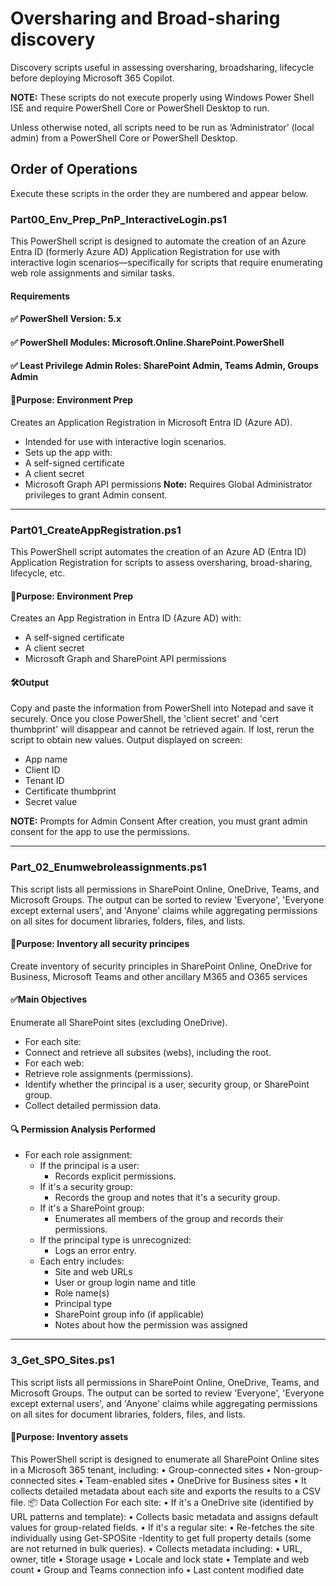# Oversharing and Broad-sharing discovery
Discovery scripts useful in assessing oversharing, broadsharing, lifecycle before deploying Microsoft 365 Copilot.

**NOTE:** These scripts do not execute properly using Windows Power Shell ISE and require PowerShell Core or PowerShell Desktop to run.  

Unless otherwise noted, all scripts need to be run as ‘Administrator’ (local admin) from a PowerShell Core or PowerShell Desktop.

## Order of Operations
Execute these scripts in the order they are numbered and appear below.

### **Part00_Env_Prep_PnP_InteractiveLogin.ps1**
This PowerShell script is designed to automate the creation of an Azure Entra ID (formerly Azure AD) Application Registration for use with interactive login scenarios—specifically for scripts that require enumerating web role assignments and similar tasks.
#### Requirements
#### ✅ PowerShell Version: 5.x
#### ✅ PowerShell Modules: Microsoft.Online.SharePoint.PowerShell
#### ✅ Least Privilege Admin Roles: SharePoint Admin, Teams Admin, Groups Admin
#### 🧾Purpose: Environment Prep
Creates an Application Registration in Microsoft Entra ID (Azure AD).
- Intended for use with interactive login scenarios.
- Sets up the app with:
 - A self-signed certificate
 - A client secret
 - Microsoft Graph API permissions
**Note:** Requires Global Administrator privileges to grant Admin consent.
________________________________________
### Part01_CreateAppRegistration.ps1
This PowerShell script automates the creation of an Azure AD (Entra ID) Application Registration for scripts to assess oversharing, broad-sharing, lifecycle, etc. 
#### 🧾Purpose: Environment Prep
Creates an App Registration in Entra ID (Azure AD) with:
- A self-signed certificate
- A client secret
- Microsoft Graph and SharePoint API permissions
#### 🛠️Output
Copy and paste the information from PowerShell into Notepad and save it securely. Once you close PowerShell, the 'client secret' and 'cert thumbprint' will disappear and cannot be retrieved again. If lost, rerun the script to obtain new values.
Output displayed on screen:
- App name
- Client ID
- Tenant ID
- Certificate thumbprint
- Secret value
  
**NOTE:** Prompts for Admin Consent
After creation, you must grant admin consent for the app to use the permissions.
________________________________________
### Part_02_Enumwebroleassignments.ps1
This script lists all permissions in SharePoint Online, OneDrive, Teams, and Microsoft Groups. The output can be sorted to review 'Everyone', 'Everyone except external users', and 'Anyone' claims while aggregating permissions on all sites for document libraries, folders, files, and lists.  
#### 🧾Purpose: Inventory all security principes
Create inventory of security principles in SharePoint Online, OneDrive for Business, Microsoft Teams and other ancillary M365 and O365 services

#### ✅Main Objectives
Enumerate all SharePoint sites (excluding OneDrive).
- For each site:
 - Connect and retrieve all subsites (webs), including the root.
- For each web:
 - Retrieve role assignments (permissions).
 - Identify whether the principal is a user, security group, or SharePoint group.
 - Collect detailed permission data.
#### 🔍 Permission Analysis Performed
- For each role assignment:
  - If the principal is a user:
    - Records explicit permissions.
  - If it's a security group:
    - Records the group and notes that it's a security group.
  - If it's a SharePoint group:
    - Enumerates all members of the group and records their permissions.
  - If the principal type is unrecognized:
    - Logs an error entry.
  - Each entry includes:
    - Site and web URLs
    - User or group login name and title
    - Role name(s)
    - Principal type
    - SharePoint group info (if applicable)
    - Notes about how the permission was assigned

________________________________________
### 3_Get_SPO_Sites.ps1
This script lists all permissions in SharePoint Online, OneDrive, Teams, and Microsoft Groups. The output can be sorted to review 'Everyone', 'Everyone except external users', and 'Anyone' claims while aggregating permissions on all sites for document libraries, folders, files, and lists.  
#### 🧾Purpose: Inventory assets
This PowerShell script is designed to enumerate all SharePoint Online sites in a Microsoft 365 tenant, including:
•	Group-connected sites
•	Non-group-connected sites
•	Team-enabled sites
•	OneDrive for Business sites
•	It collects detailed metadata about each site and exports the results to a CSV file.
📦 Data Collection
For each site:
•	If it's a OneDrive site (identified by URL patterns and template):
•	Collects basic metadata and assigns default values for group-related fields.
•	If it's a regular site:
•	Re-fetches the site individually using Get-SPOSite -Identity to get full property details (some are not returned in bulk queries).
•	Collects metadata including:
•	URL, owner, title
•	Storage usage
•	Locale and lock state
•	Template and web count
•	Group and Teams connection info
•	Last content modified date



